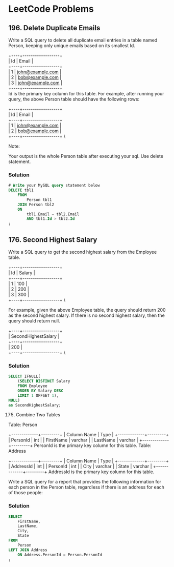 # LeetCode Problems

## 196. Delete Duplicate Emails

Write a SQL query to delete all duplicate email entries in a table named Person, keeping only unique emails based on its smallest Id.

+----+------------------+ \
| Id | Email            | \
+----+------------------+ \
| 1  | john@example.com | \
| 2  | bob@example.com   | \
| 3  | john@example.com | \
+----+------------------+ \
Id is the primary key column for this table.
For example, after running your query, the above Person table should have the following rows:

+----+------------------+ \
| Id | Email            | \
+----+------------------+ \
| 1  | john@example.com | \
| 2  | bob@example.com   | \
+----+------------------+ \

Note:

Your output is the whole Person table after executing your sql. Use delete statement.

### Solution
```sql
# Write your MySQL query statement below
DELETE tbl1
    FROM 
        Person tbl1
    JOIN Person tbl2
    ON
        tbl1.Email = tbl2.Email 
        AND tbl1.Id > tbl2.Id
;
```
## 176. Second Highest Salary

Write a SQL query to get the second highest salary from the Employee table.

+----+------------------+ \
| Id | Salary            | \
+----+------------------+ \
| 1  | 100 | \
| 2  | 200  | \
| 3  | 300 | \
+----+------------------+ \

For example, given the above Employee table, the query should return 200 as the second highest salary. If there is no second highest salary, then the query should return null.

+----+------------------+ \
| SecondHighestSalary            | \
+----+------------------+ \
| 200 | \
+----+------------------+ \

### Solution
```sql
SELECT IFNULL(
    (SELECT DISTINCT Salary
    FROM Employee
    ORDER BY Salary DESC
    LIMIT 1 OFFSET 1),
NULL)
as SecondHighestSalary;
```

175. Combine Two Tables

Table: Person

+-------------+---------+
| Column Name | Type    |
+-------------+---------+
| PersonId    | int     |
| FirstName   | varchar |
| LastName    | varchar |
+-------------+---------+
PersonId is the primary key column for this table.
Table: Address

+-------------+---------+
| Column Name | Type    |
+-------------+---------+
| AddressId   | int     |
| PersonId    | int     |
| City        | varchar |
| State       | varchar |
+-------------+---------+
AddressId is the primary key column for this table.
 

Write a SQL query for a report that provides the following information for each person in the Person table, regardless if there is an address for each of those people:

### Solution
```sql
SELECT
    FirstName,
    LastName,
    City,
    State
FROM
    Person
LEFT JOIN Address
    ON Address.PersonId = Person.PersonId
;
```
